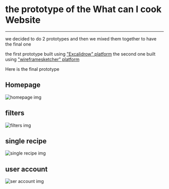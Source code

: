 # the prototype of the What can I cook Website

---
we decided to do 2 prototypes and then we mixed them together to have the final one

the first prototype built using ["Excalidrow" platform](https://excalidraw.com/)
the second one built using ["wireframesketcher" platform](https://wireframesketcher.com/)

Here is the final prototype

## Homepage

![homepage img](./Assets/home.jpg)

## filters

![filters img](./Assets/home.jpg)

## single recipe

![single recipe img](./Assets/home.jpg)

## user account

![ser account img](./Assets/home.jpg)
